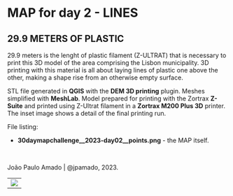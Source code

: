 <h1>MAP for day 2 - LINES</h1>
<h2>29.9 METERS OF PLASTIC</h2> 
<p>29.9 meters is the lenght of plastic filament (Z-ULTRAT) that is necessary to print this 3D model of the area comprising the Lisbon municipality. 3D printing with this material is all about laying lines of plastic one above the other, making a shape rise from an otherwise empty surface.</p>
<p>STL file generated in <b>QGIS</b> with the <b>DEM 3D printing</b> plugin. Meshes simplified with <b>MeshLab</b>. Model prepared for printing with the Zortrax <b>Z-Suite</b> and printed using Z-Ultrat filament in a <b>Zortrax M200 Plus 3D</b> printer. The inset image shows a detail of the final printing run.
</p>
<p>File listing:</p>
<ul>
<li><b>30daymapchallenge__2023-day02__points.png</b> - the MAP itself.</li>
</ul>
<p>&nbsp;</p>
<p>João Paulo Amado | @jpamado, 2023.</p>
<table>
<tr>
<td style="border:thin #000">
<img src="30daymapchallenge__2023-day02__lines.png" width=auto>
</td>
</tr>
</table>
